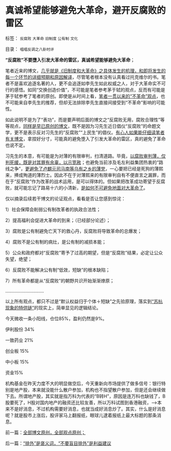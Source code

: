 # 真诚希望能够避免大革命，避开反腐败的雷区

标签： `反腐败` `大革命` `旧制度` `公有制` `文化` 

目录： `唱唱反调之八卦时评`

**“反腐败”不要墮入引发大革命的雷区，真诚希望能够避免大革命**；

笔者近来的博文，[几乎就是《旧制度和大革命》之具体发生的机理，和即将发生的每一个环节的详细预期和原因解译](../../../2013/1/10/革命仅仅是对旧制度的一个版本的结束，是旧制度的延续.md)，尽管笔者根本没有认真看过托克维尔的书。笔者不是喜欢追逐名著的人，更不会追逐如李先生如此权威之人，对于大革命实不可行的感悟。如同“交换创造价值”，不可能是笔者参考茅于轼的观点，反而有可能是茅于轼参考了笔者的原创。即使是从时间上看，[笔者一贯以来的“不革命”观点](../../../2009/2/27/暴民运动不是社会革命.md)，也不可能来自李先生的推荐，但却无法排除李先生直接间接受到“不革命”影响的可能性。

如此说明不是为了“表功”，而是要声明后面的博文之“反腐败无用，腐败合理性”等等观点，[同样是早已原创的博文](../../../2013/1/20/“普选，一人一票”“反腐败”的神经病.md)，既不是因为习先生近日倡仪“反腐败”的命题文学，更不是表示反对习先生的“反腐败”“上民生”的倡仪。[有心人如果能仔细读笔者有关博文](../../../2013/1/19/狭义法学没有政治偏向，马恩毛孔儒将争当“显学”.md)，拿捏好分寸，可能真的避免堕入了引发大革命的雷区，真的避免了革命也说不定。

习先生的本意，有可能是为对薄的有限审判，扫清道路。毕竟，[以腐败审判薄，仅判死缓，既是对其罪有余辜，以示宽赦](../../../2012/6/26/关于重庆的好消息.md)；也避免当前涉及毛左利益集团热衷的“路线之争”，[更避免了卢麒元司马南等乌有之乡的薄党](../../../2012/12/23/卢麒元，李庄，李北方，石勇，南方系和铅笔社.md)，一心要把已经是死狗的薄熙来，捧成殉道的薄烈士。因此不在于对薄熙来的有限审判自有不便直言之漏罪，而在于“反腐败”作为改革的战术运用，是可以得体的。但如果把改革成功寄望于反腐败，就可能忘记了路易十六的小清新，[是如何不可避免地面对大革命了](../../../2013/1/4/不要把《大革命和旧制度》读到狗肚子里去.md)。

仅以摘录后续若干博文的论证观点，看看是否让您感到惊诧：

1）社会保障会削弱公有制改革者的执政合法性；

2）提高福利会促进大革命的到来；（已经部分论述）；

3）腐败是公有制避免亡天下的救心丹，反腐败将导致革命的总爆发；

4）腐败不是公有制的病灶，是公有制的减损本能；

5）公众和政府都对“反腐败”寄予了过高的期望，但是“反腐败”结果，必定让公众失望，绝望；

6）反腐败不能解决公有制“低效，短缺”的根本缺陷；

7）所有革命都是从“反腐败”的朝野共识开始渐渐燎原；

…………………………

以上所有观点，都只不过是“默认权益归于个体＋短缺”之先验原理，落实到[“苏杭现象的特供链”](../../../2013/1/18/不存在可供再分配的财富，只有赤贫的既得利益者.md)的现实上，简单显见的逻辑结论。

今天微收一条小阳线，仓位85%，盈利仍然是9%。

伊利股份 34%

一致药业 21%

创业板 15%

中小板 15%

资金15%

机构基金在昨天力度不大的明显做空后，今天重新向市场提供了做多信号：银行特别是地产股，本来就没能什么散户参加，机构也不指望散户参加，但是还会继续做下去。所谓地产股，其实就是指万科为代表的“B转H”，原因是连万科也缺钱了，B股要死了，H股对国内地产的融资还比较友善，所以万科试图到香港融资，——>本来不是好消息，不过机构需要好消息，也就当成好消息炒了。其实，什么是好消息呢？就是股市上涨后，股评家马上翻报纸，眼球儿逮着报纸上最大标题的那条消息。

前一篇：[全部博文原创，全部观点原创；](../../../2013/1/23/全部博文原创，全部观点原创；.md)

后一篇：[“排外”是褒义词，“不要盲目排外”是利益建议](../../../2013/1/24/“排外”是褒义词，“不要盲目排外”是利益建议.md)